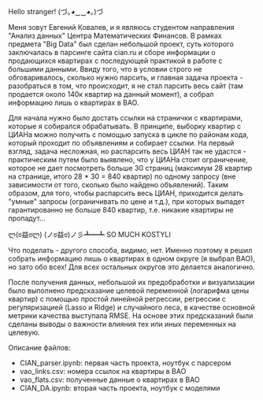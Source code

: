 Hello stranger! (づ｡◕‿‿◕｡)づ

Меня зовут Евгений Ковалев, и я являюсь студентом направления "Анализ данных" Центра Математических Финансов. В рамках предмета "Big Data" был сделан небольшой проект, суть которого заключалась в парсинге сайта cian.ru и сборе информации о продающихся квартирах с последующей практикой в работе с большими данными. Ввиду того, что в условии строго не обговаривалось, сколько нужно парсить, и главная задача проекта - разобраться в том, что происходит, я не стал парсить весь сайт (там продается около 140к квартир на данный момент), а собрал информацию лишь о квартирах в ВАО.

Для начала нужно было достать ссылки на странички с квартирами, которые я собирался обрабатывать. В принципе, выборку квартир с ЦИАНа можно получить с помощью запуска в цикле по районам кода, который проходит по объявлениям и собирает ссылки. На первый взгляд, задача несложная, но распарсить весь ЦИАН так не удастся - практическим путем было выявлено, что у ЦИАНа стоит ограничение, которое не дает посмотреть больше 30 страниц (максимум 28 квартир на странице, итого 28 * 30 = 840 квартир) по одному запросу (вне зависимости от того, сколько было найдено объявлений). Таким образом, для того, чтобы распарсить весь ЦИАН, приходится делать "умные" запросы (ограничивать по цене и т.д.), при которых выпадет гарантированно не больше 840 квартир, т.е. никакие квартиры не пропадут...

ლ(ಠ益ಠლ) (ノಠ益ಠ)ノ彡┻━┻ SO MUCH KOSTYLI

Что поделать - другого способа, видимо, нет. Именно поэтому я решил собрать информацию лишь о квартирах в одном округе (я выбрал ВАО), но зато обо всех! Для всех остальных округов это делается аналогично.

После получения данных, небольшой их предобработки и визуализации было выполнено предсказание целевой переменной (логарифма цены квартир) с помощью простой линейной регрессии, регрессии с регуляризацией (Lasso и Ridge) и случайного леса, в качестве основной метрики качества выступала RMSE. На основе этих предсказаний были сделаны выводы о важности влияния тех или иных переменных на целевую.

Описание файлов:

- CIAN_parser.ipynb: первая часть проекта, ноутбук с парсером
- vao_links.csv: номера ссылок на квартиры в ВАО
- vao_flats.csv: полученные данные о квартирах в ВАО
- CIAN_DA.ipynb: вторая часть проекта, ноутбук с моделями
